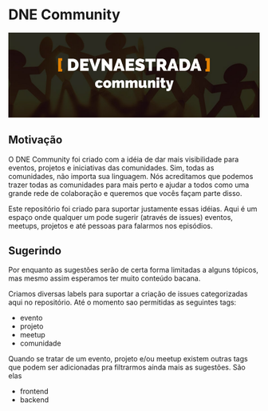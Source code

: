 # DNE Community

<img src="https://raw.githubusercontent.com/devnaestrada/community/master/dne-community.jpg" alt="Community Logo" />

## Motivação

O DNE Community foi criado com a idéia de dar mais visibilidade para eventos, projetos e iniciativas das comunidades. Sim, todas as comunidades, não importa sua linguagem. Nós acreditamos que podemos trazer todas as comunidades para mais perto e ajudar a todos como uma grande rede de colaboração e queremos que vocês façam parte disso.

Este repositório foi criado para suportar justamente essas idéias. Aqui é um espaço onde qualquer um pode sugerir (através de issues) eventos, meetups, projetos e até pessoas para falarmos nos episódios.

## Sugerindo

Por enquanto as sugestões serão de certa forma limitadas a alguns tópicos, mas mesmo assim esperamos ter muito conteúdo bacana.

Criamos diversas labels para suportar a criação de issues categorizadas aqui no repositório. Até o momento sao permitidas as seguintes tags:

- evento
- projeto
- meetup
- comunidade

Quando se tratar de um evento, projeto e/ou meetup existem outras tags que podem ser adicionadas pra filtrarmos ainda mais as sugestões. São elas

- frontend
- backend
